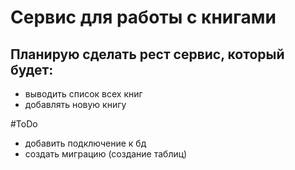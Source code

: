 # Сервис для работы с книгами

Планирую сделать рест сервис, который будет: 
- 
- выводить список всех книг
- добавлять новую книгу


#ToDo
- добавить подключение к бд
- создать миграцию (создание таблиц)
